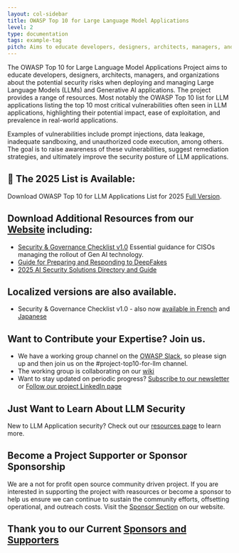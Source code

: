 ```yaml
---
layout: col-sidebar
title: OWASP Top 10 for Large Language Model Applications
level: 2
type: documentation
tags: example-tag
pitch: Aims to educate developers, designers, architects, managers, and organizations about the potential security risks when deploying and managing Large Language Models (LLMs)
---
```


The OWASP Top 10 for Large Language Model Applications Project aims to educate developers, designers, architects, managers, and organizations about the potential security risks when deploying and managing Large Language Models (LLMs) and Generative AI applications. The project provides a range of resources. Most notably the OWASP Top 10 list for LLM applications listing the top 10 most critical vulnerabilities often seen in LLM applications, highlighting their potential impact, ease of exploitation, and prevalence in real-world applications. 

Examples of vulnerabilities include prompt injections, data leakage, inadequate sandboxing, and unauthorized code execution, among others. The goal is to raise awareness of these vulnerabilities, suggest remediation strategies, and ultimately improve the security posture of LLM applications. 

## 📢 The 2025 List is Available:
Download OWASP Top 10 for LLM Applications List for 2025 [Full Version](https://genai.owasp.org/resource/owasp-top-10-for-llm-applications-2025/).

## Download Additional Resources from our [Website](https://genai.owasp.org) including:
- [Security & Governance Checklist v1.0](https://genai.owasp.org/resource/llm-applications-cybersecurity-and-governance-checklist-english/) Essential guidance for CISOs managing the rollout of Gen AI technology.
- [Guide for Preparing and Responding to DeepFakes](https://genai.owasp.org/resource/guide-for-preparing-and-responding-to-deepfake-events/)
- [2025 AI Security Solutions Directory and Guide](https://genai.owasp.org/ai-security-solutions-landscape/)

## Localized versions are also available.
- Security & Governance Checklist v1.0 - also now [available in French](llm-top-10-governance-doc/LLM_AI_Security_and_Governance_Checklist-v1_FR.pdf) and [Japanese](llm-top-10-governance-doc/LLM_AI_Security_and_Governance_Checklist-v1_1_JP.pdf)

## Want to Contribute your Expertise? Join us.
- We have a working group channel on the [OWASP Slack](https://owasp.org/slack/invite), so please sign up and then join us on the #project-top10-for-llm channel.
- The working group is collaborating on our [wiki](https://github.com/OWASP/www-project-top-10-for-large-language-model-applications/wiki)
- Want to stay updated on periodic progress? [Subscribe to our newsletter](https://llmtop10.beehiiv.com/subscribe) or [Follow our project LinkedIn page](https://www.linkedin.com/company/owasp-top-10-for-large-language-model-applications/)

## Just Want to Learn About LLM Security
New to LLM Application security? Check out our [resources page](https://github.com/OWASP/www-project-top-10-for-large-language-model-applications/wiki/Educational-Resources) to learn more.

## Become a Project Supporter or Sponsor Sponsorship
We are a not for profit open source community driven project. If you are interested in supporting the project with reasources or become a sponsor to help us ensure we can continue to sustain the community efforts, offsetting operational, and outreach costs. Visit the [Sponsor Section](https://genai.owasp.org/sponsorship) on our website.

## Thank you to our Current [Sponsors and Supporters](https://genai.owasp.org/supporters/) 


